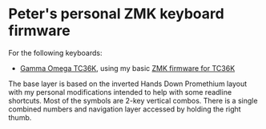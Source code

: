 # Peter's personal ZMK keyboard firmware

For the following keyboards:

* [Gamma Omega TC36K](https://github.com/unspecworks/gamma-omega/tree/main/tc36k),
  using my basic [ZMK firmware for TC36K](https://github.com/peterjc/zmk-keyboard-graph-theory/tree/main/boards/shields/tc36k)

The base layer is based on the inverted Hands Down Promethium layout with
my personal modifications intended to help with some readline shortcuts.
Most of the symbols are 2-key vertical combos. There is a single combined
numbers and navigation layer accessed by holding the right thumb.
